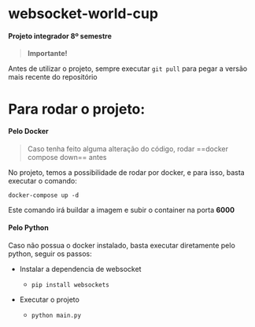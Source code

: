 # websocket-world-cup

#### **Projeto integrador 8º semestre**

> **Importante!**

Antes de utilizar o projeto, sempre executar `git pull` para pegar a versão mais recente do repositório

# Para rodar o projeto:

#### **Pelo Docker**

> Caso tenha feito alguma alteração do código, rodar ==docker compose down== antes

No projeto, temos a possibilidade de rodar por docker, e para isso, basta executar o comando:

`docker-compose up -d`

Este comando irá buildar a imagem e subir o container na porta **6000**

#### **Pelo Python**

Caso não possua o docker instalado, basta executar diretamente pelo python, seguir os passos:

- Instalar a dependencia de websocket

  - `pip install websockets`

- Executar o projeto
  - `python main.py`
